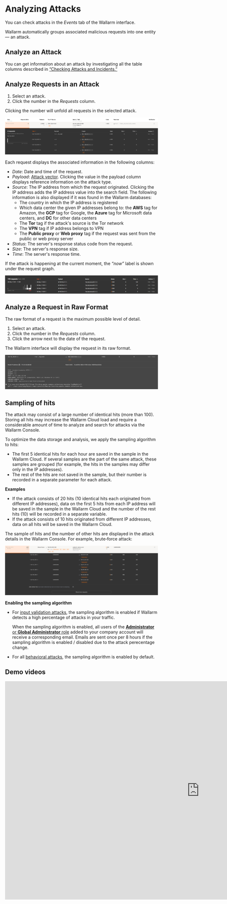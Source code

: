 [link-check-attack]:        check-attack.md
[link-false-attack]:        false-attack.md

[img-analyze-attack]:       ../../images/user-guides/events/analyze-attack.png
[img-analyze-attack-raw]:   ../../images/user-guides/events/analyze-attack-raw.png
[img-current-attack]:       ../../images/user-guides/events/analyze-current-attack.png

[glossary-attack-vector]:   ../../glossary-en.md#attack-vector

# Analyzing Attacks

You can check attacks in the *Events* tab of the Wallarm interface.

Wallarm automatically groups associated malicious requests into one entity — an attack.

## Analyze an Attack

You can get information about an attack by investigating all the table columns described in [“Checking Attacks and Incidents.”][link-check-attack]

## Analyze Requests in an Attack

1. Select an attack.
2. Click the number in the *Requests* column.

Clicking the number will unfold all requests in the selected attack.

![!Requests in the attack][img-analyze-attack]

Each request displays the associated information in the following columns:

* *Date*: Date and time of the request.
* *Payload*: [Attack vector][glossary-attack-vector]. Clicking the value in the payload column displays reference information on the attack type.
* *Source*: The IP address from which the request originated. Clicking the IP address adds the IP address value into the search field. The following information is also displayed if it was found in the Wallarm databases:
    * The country in which the IP address is registered
    * Which data center the given IP addresses belong to: the **AWS** tag for Amazon, the **GCP** tag for Google, the **Azure** tag for Microsoft data centers, and **DC** for other data centers
    * The **Tor** tag if the attack's source is the Tor network
    * The **VPN** tag if IP address belongs to VPN
    * The **Public proxy** or **Web proxy** tag if the request was sent from the public or web proxy server
* *Status*: The server's response status code from the request.
* *Size*: The server's response size.
* *Time*: The server's response time.

If the attack is happening at the current moment, the *“now”* label is shown under the request graph.

![!A currently happening attack][img-current-attack]

## Analyze a Request in Raw Format

The raw format of a request is the maximum possible level of detail. 

1. Select an attack.
2. Click the number in the *Requests* column.
3. Click the arrow next to the date of the request.

The Wallarm interface will display the request in its raw format.

![!Raw format of the request][img-analyze-attack-raw]

## Sampling of hits

The attack may consist of a large number of identical hits (more than 100). Storing all hits may increase the Wallarm Cloud load and require a considerable amount of time to analyze and search for attacks via the Wallarm Console.

To optimize the data storage and analysis, we apply the sampling algorithm to hits:

* The first 5 identical hits for each hour are saved in the sample in the Wallarm Cloud. If several samples are the part of the same attack, these samples are grouped (for example, the hits in the samples may differ only in the IP addresses).
* The rest of the hits are not saved in the sample, but their number is recorded in a separate parameter for each attack.

**Examples**

* If the attack consists of 20 hits (10 identical hits each originated from different IP addresses), data on the first 5 hits from each IP address will be saved in the sample in the Wallarm Cloud and the number of the rest hits (10) will be recorded in a separate variable.
* If the attack consists of 10 hits originated from different IP addresses, data on all hits will be saved in the Wallarm Cloud.

The sample of hits and the number of other hits are displayed in the attack details in the Wallarm Console. For example, brute‑force attack:

![!Dropped hits](../../images/user-guides/events/bruteforce-dropped-hits.png)

**Enabling the sampling algorithm**

* For [input validation attacks](../../about-wallarm-waf/protecting-against-attacks.md#input-validation-attacks), the sampling algorithm is enabled if Wallarm detects a high percentage of attacks in your traffic.

    When the sampling algorithm is enabled, all users of the [**Administrator** or **Global Administrator** role](../settings/users.md#user-roles) added to your company account will receive a corresponding email. Emails are sent once per 8 hours if the sampling algorithm is enabled / disabled due to the attack perecentage change.
* For all [behavioral attacks](../../about-wallarm-waf/protecting-against-attacks.md#behavioral-attacks), the sampling algorithm is enabled by default.

## Demo videos

<div class="video-wrapper">
  <iframe width="1280" height="720" src="https://www.youtube.com/embed/spD3BnI6fq4" frameborder="0" allow="accelerometer; autoplay; encrypted-media; gyroscope; picture-in-picture" allowfullscreen></iframe>
</div>
